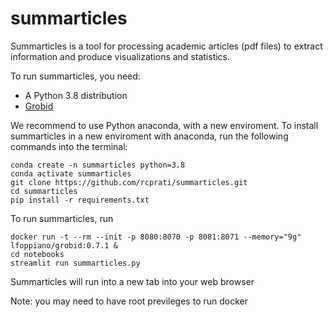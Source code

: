# summarticles

Summarticles is a tool for processing academic articles (pdf files) to extract information and produce visualizations and statistics. 

To run summarticles, you need:

- A Python 3.8 distribution
- [Grobid](https://grobid.readthedocs.io/en/latest/)

We recommend to use Python anaconda, with a new enviroment. To install summarticles in a new enviroment with anaconda, run the following commands into the terminal:

```
conda create -n summarticles python=3.8
conda activate summarticles
git clone https://github.com/rcprati/summarticles.git
cd summarticles
pip install -r requirements.txt 
```

To run summarticles, run 

```
docker run -t --rm --init -p 8080:8070 -p 8081:8071 --memory="9g" lfoppiano/grobid:0.7.1 &
cd notebooks
streamlit run summarticles.py
```

Summarticles will run into a new tab into your web browser

Note: you may need to have root previleges to run docker
